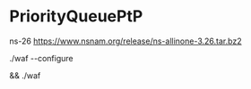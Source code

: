 # PriorityQueuePtP

ns-26
https://www.nsnam.org/release/ns-allinone-3.26.tar.bz2

./waf --configure

&& ./waf
